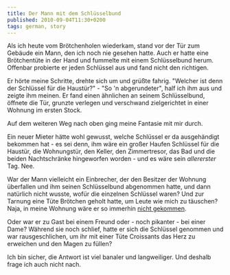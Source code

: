 ```yaml
---
title: Der Mann mit dem Schlüsselbund
published: 2010-09-04T11:30+0200
tags: german, story
---
```


Als ich heute vom Brötchenholen wiederkam, stand vor der Tür zum Gebäude ein Mann, den ich noch nie gesehen hatte. Auch er hatte eine Brötchentüte in der Hand und fummelte mit einem Schlüsselbund herum. Offenbar probierte er jeden Schlüssel aus und fand nicht den richtigen.

Er hörte meine Schritte, drehte sich um und grüßte fahrig. "Welcher ist denn der Schlüssel für die Haustür?" - "So 'n abgerundeter", half ich ihm aus und zeigte ihm meinen. Er fand einen ähnlichen an seinem Schlüsselbund, öffnete die Tür, grunzte verlegen und verschwand zielgerichtet in einer Wohnung im ersten Stock.

Auf dem weiteren Weg nach oben ging meine Fantasie mit mir durch.

Ein neuer Mieter hätte wohl gewusst, welche Schlüssel er da ausgehändigt bekommen hat - es sei denn, ihm wäre ein großer Haufen Schlüssel für die Haustür, die Wohnungstür, den Keller, den Zimmertresor, das Bad und die beiden Nachtschränke hingeworfen worden - und es wäre sein *allererster* Tag. Nee.

War der Mann vielleicht ein Einbrecher, der den Besitzer der Wohnung überfallen und ihm seinen Schlüsselbund abgenommen hatte, und dann natürlich nicht wusste, wofür die einzelnen Schlüssel waren? Und zur Tarnung eine Tüte Brötchen geholt hatte, um Leute wie mich zu täuschen?
Naja, in meine Wohnung wäre er so immerhin [nicht gekommen](/blog/fingerabdruck-klingel/).

Oder war er zu Gast bei einem Freund oder - noch pikanter - bei einer Dame? Während sie noch schlief, hatte er sich die Schlüssel genommen und war rausgeschlichen, um ihr mit einer Tüte Croissants das Herz zu erweichen und den Magen zu füllen?

Ich bin sicher, die Antwort ist viel banaler und langweiliger. Und deshalb frage ich auch nicht nach.

